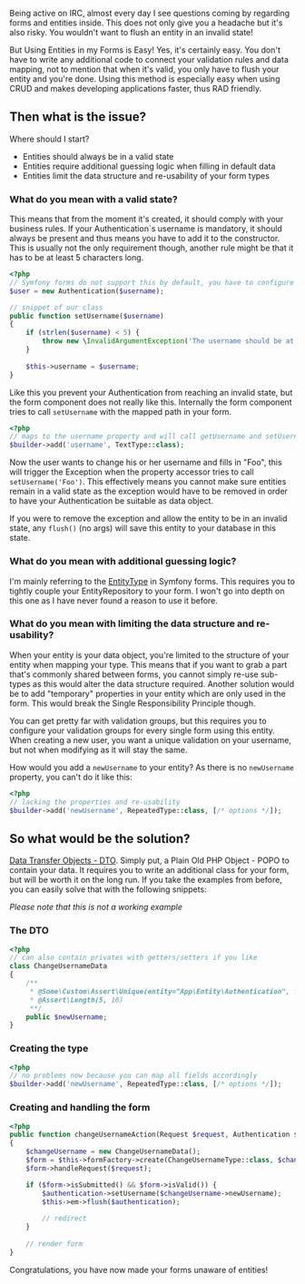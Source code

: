 [//]: # (TITLE: Avoiding Entities in Forms)
[//]: # (DATE: 2016-05-20T13:46:00+01:00)
[//]: # (TAGS: php, doctrine, entity, form, data transfer object)

Being active on IRC, almost every day I see questions coming by regarding forms and entities inside. This does not only give you a headache but it's also risky. You wouldn't want to flush an entity in an invalid state!

But Using Entities in my Forms is Easy! Yes, it's certainly easy. You don't have to write any additional code to connect your validation rules and data mapping, not to mention that when it's valid, you only have to flush your entity and you're done. Using this method is especially easy when using CRUD and makes developing applications faster, thus RAD friendly.

## Then what is the issue?
Where should I start? 
 - Entities should always be in a valid state
 - Entities require additional guessing logic when filling in default data
 - Entities limit the data structure and re-usability of your form types
 
### What do you mean with a valid state?
This means that from the moment it's created, it should comply with your business rules. If your Authentication`s username is mandatory, it should always be present and thus means you have to add it to the constructor. This is usually not the only requirement though, another rule might be that it has to be at least 5 characters long.

```php
<?php
// Symfony forms do not support this by default, you have to configure this
$user = new Authentication($username);

// snippet of our class
public function setUsername($username)
{
    if (strlen($username) < 5) {
        throw new \InvalidArgumentException('The username should be at least 5 characters.')
    }
    
    $this->username = $username;
}
```
Like this you prevent your Authentication from reaching an invalid state, but the form component does not really like this. Internally the form component tries to call `setUsername` with the mapped path in your form.

```php
<?php
// maps to the username property and will call getUsername and setUsername
$builder->add('username', TextType::class);
```
Now the user wants to change his or her username and fills in "Foo", this will trigger the Exception when the property accessor tries to call `setUsername('Foo')`. This effectively means you cannot make sure entities remain in a valid state as the exception would have to be removed in order to have your Authentication be suitable as data object.

If you were to remove the exception and allow the entity to be in an invalid state, any `flush()` (no args) will save this entity to your database in this state.

### What do you mean with additional guessing logic?
I'm mainly referring to the [EntityType][entity-type] in Symfony forms. This requires you to tightly couple your EntityRepository to your form. I won't go into depth on this one as I have never found a reason to use it before.

### What do you mean with limiting the data structure and re-usability?
When your entity is your data object, you're limited to the structure of your entity when mapping your type. This means that if you want to grab a part that's commonly shared between forms, you cannot simply re-use sub-types as this would alter the data structure required. Another solution would be to add "temporary" properties in your entity which are only used in the form. This would break the Single Responsibility Principle though.

You can get pretty far with validation groups, but this requires you to configure your validation groups for every single form using this entity. When creating a new user, you want a unique validation on your username, but not when modifying as it will stay the same.

How would you add a `newUsername` to your entity? As there is no `newUsername` property, you can't do it like this:
```php
<?php
// lacking the properties and re-usability
$builder->add('newUsername', RepeatedType::class, [/* options */]);
```

## So what would be the solution?
[Data Transfer Objects - DTO][dto-martin-fowler]. Simply put, a  Plain Old PHP Object - POPO to contain your data. It requires you to write an additional class for your form, but will be worth it on the long run. If you take the examples from before, you can easily solve that with the following snippets:

*Please note that this is not a working example*

### The DTO
```php
<?php
// can also contain privates with getters/setters if you like
class ChangeUsernameData
{
    /** 
     * @Some\Custom\Assert\Unique(entity="App\Entity\Authentication", field="username")
     * @Assert\Length(5, 16)
     **/
    public $newUsername;
}
```
### Creating the type
```php
<?php
// no problems now because you can map all fields accordingly
$builder->add('newUsername', RepeatedType::class, [/* options */]);
```
### Creating and handling the form
```php
<?php
public function changeUsernameAction(Request $request, Authentication $authentication)
{
    $changeUsername = new ChangeUsernameData();
    $form = $this->formFactory->create(ChangeUsernameType::class, $changeUsername);
    $form->handleRequest($request);

    if ($form->isSubmitted() && $form->isValid()) {
        $authentication->setUsername($changeUsername->newUsername);
        $this->em->flush($authentication);
        
        // redirect
    }
    
    // render form
}
```

Congratulations, you have now made your forms unaware of entities!

[entity-type]:http://symfony.com/doc/current/reference/forms/types/entity.html
[dto-martin-fowler]:http://martinfowler.com/eaaCatalog/dataTransferObject.html
